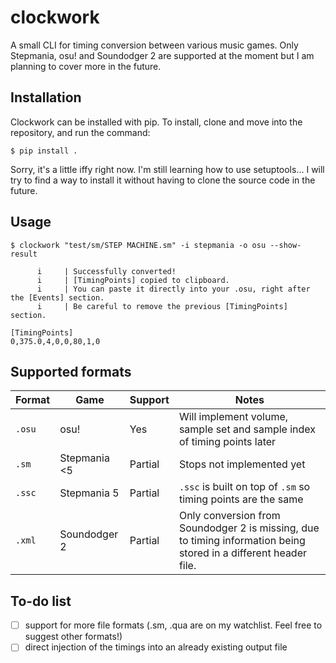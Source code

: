 # clockwork
A small CLI for timing conversion between various music games. Only Stepmania, osu! and Soundodger 2 are supported at the moment but I am planning to cover more in the future.

## Installation
Clockwork can be installed with pip. To install, clone and move into the repository, and run the command:

```console
$ pip install .
```

Sorry, it's a little iffy right now. I'm still learning how to use setuptools... I will try to find a way to install it without having to clone the source code in the future.

## Usage
```console
$ clockwork "test/sm/STEP MACHINE.sm" -i stepmania -o osu --show-result

      i     | Successfully converted!
      i     | [TimingPoints] copied to clipboard.
      i     | You can paste it directly into your .osu, right after the [Events] section.
      i     | Be careful to remove the previous [TimingPoints] section.

[TimingPoints]
0,375.0,4,0,0,80,1,0
```

## Supported formats

| Format | Game         | Support | Notes                                                                                                            |
|--------|--------------|---------|------------------------------------------------------------------------------------------------------------------|
| `.osu` | osu!         | Yes     | Will implement volume, sample set and sample index of timing points later                                        |
| `.sm`  | Stepmania <5 | Partial | Stops not implemented yet                                                                                        |
| `.ssc` | Stepmania 5  | Partial | `.ssc` is built on top of `.sm` so timing points are the same                                                    |
| `.xml` | Soundodger 2 | Partial | Only conversion from Soundodger 2 is missing, due to timing information being stored in a different header file. |

## To-do list
- [ ] support for more file formats (.sm, .qua are on my watchlist. Feel free to suggest other formats!)
- [ ] direct injection of the timings into an already existing output file
